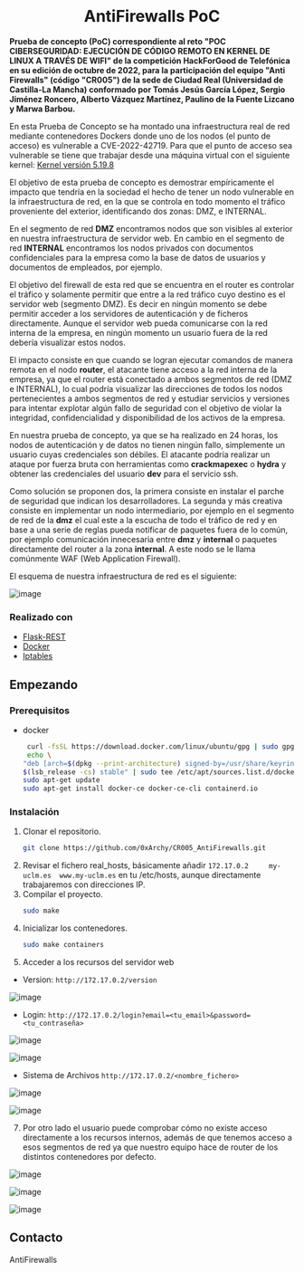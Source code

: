 <!-- PROJECT LOGO -->
<br />
<p align="center">
  <h1 align="center">AntiFirewalls PoC</h1>
</p>

<b>Prueba de concepto (PoC) correspondiente al reto "POC CIBERSEGURIDAD: EJECUCIÓN DE CÓDIGO REMOTO EN KERNEL DE LINUX A TRAVÉS DE WIFI" de la competición HackForGood de Telefónica en su edición de octubre de 2022, para la participación del equipo "Anti Firewalls" (código "CR005") de la sede de Ciudad Real (Universidad de Castilla-La Mancha) conformado por Tomás Jesús García López, Sergio Jiménez Roncero, Alberto Vázquez Martínez, Paulino de la Fuente Lizcano y Marwa Barbou.</b>

En esta Prueba de Concepto se ha montado una infraestructura real de red mediante contenedores Dockers donde uno de los nodos (el punto de acceso) es vulnerable a CVE-2022-42719. Para que el punto de acceso sea vulnerable se tiene que trabajar desde una máquina virtual con el siguiente kernel: [Kernel versión 5.19.8](https://git.kernel.org/pub/scm/linux/kernel/git/stable/linux.git/tag/?h=v5.19.8) 

El objetivo de esta prueba de concepto es demostrar empíricamente el impacto que tendría en la sociedad el hecho de tener un nodo vulnerable en la infraestructura de red, en la que se controla en todo momento el tráfico proveniente del exterior, identificando dos zonas: DMZ, e INTERNAL.

En el segmento de red **DMZ** encontramos nodos que son visibles al exterior en nuestra infraestructura de servidor web. En cambio en el segmento de red **INTERNAL** encontramos los nodos privados con documentos confidenciales para la empresa como la base de datos de usuarios y documentos de empleados, por ejemplo.

El objetivo del firewall de esta red que se encuentra en el router es controlar el tráfico y solamente permitir que entre a la red tráfico cuyo destino es el servidor web (segmento DMZ). Es decir en ningún momento se debe permitir acceder a los servidores de autenticación y de ficheros directamente. Aunque el servidor web pueda comunicarse con la red interna de la empresa, en ningún momento un usuario fuera de la red debería visualizar estos nodos.

El impacto consiste en que cuando se logran ejecutar comandos de manera remota en el nodo **router**, el atacante tiene acceso a la red interna de la empresa, ya que el router está conectado a ambos segmentos de red (DMZ e INTERNAL), lo cual podría visualizar las direcciones de todos los nodos pertenecientes a ambos segmentos de red y estudiar servicios y versiones para intentar explotar algún fallo de seguridad con el objetivo de violar la integridad, confidencialidad y disponibilidad de los activos de la empresa.

En nuestra prueba de concepto, ya que se ha realizado en 24 horas, los nodos de autenticación y de datos no tienen ningún fallo, simplemente un usuario cuyas credenciales son débiles. El atacante podría realizar un ataque por fuerza bruta con herramientas como **crackmapexec** o **hydra** y obtener las credenciales del usuario **dev** para el servicio ssh.

Como solución se proponen dos, la primera consiste en instalar el parche de seguridad que indican los desarrolladores. La segunda y más creativa consiste en implementar un nodo intermediario, por ejemplo en el segmento de red de la **dmz** el cual este a la escucha de todo el tráfico de red y en base a una serie de reglas pueda notificar de paquetes fuera de lo común, por ejemplo comunicación innecesaria entre **dmz** y **internal** o paquetes directamente del router a la zona **internal**. A este nodo se le llama comúnmente WAF (Web Application Firewall).

El esquema de nuestra infraestructura de red es el siguiente:

![image](https://user-images.githubusercontent.com/52278758/197327502-46e54dc9-d61a-4956-8352-4fb06af7abd1.png)

### Realizado con

* [Flask-REST](https://flask-restful.readthedocs.io/en/latest/)
* [Docker](https://www.docker.com/)
* [Iptables](https://linux.die.net/man/8/iptables)

<!-- GETTING STARTED -->
## Empezando

### Prerequisitos

* docker
  ```sh
   curl -fsSL https://download.docker.com/linux/ubuntu/gpg | sudo gpg --dearmor -o /usr/share/keyrings/docker-archive-keyring.gpg
   echo \
  "deb [arch=$(dpkg --print-architecture) signed-by=/usr/share/keyrings/docker-archive-keyring.gpg] https://download.docker.com/linux/ubuntu \
  $(lsb_release -cs) stable" | sudo tee /etc/apt/sources.list.d/docker.list > /dev/null
  sudo apt-get update
  sudo apt-get install docker-ce docker-ce-cli containerd.io
  ```

### Instalación

1. Clonar el repositorio.
   ```sh
   git clone https://github.com/0xArchy/CR005_AntiFirewalls.git
   ```
3. Revisar el fichero real_hosts, básicamente añadir  `172.17.0.2     my-uclm.es  www.my-uclm.es` en tu /etc/hosts, aunque directamente trabajaremos con direcciones IP.
4. Compilar el proyecto.
   ```sh
   sudo make
   ```
5. Inicializar los contenedores.
   ```sh
   sudo make containers
   ```
6. Acceder a los recursos del servidor web
  * Version: ``` http://172.17.0.2/version ```
  
  ![image](https://user-images.githubusercontent.com/52278758/197303691-e9b241b0-f693-4488-8973-00c1a1aa809a.png)
  
  * Login: ``` http://172.17.0.2/login?email=<tu_email>&password=<tu_contraseña> ```
  
  ![image](https://user-images.githubusercontent.com/52278758/197303729-db727bb0-5124-4ff2-a7ab-6ea17bda8d41.png)

  ![image](https://user-images.githubusercontent.com/52278758/197303741-0dbfcda9-7104-48a0-98d9-1971d059a1fc.png)
  
  * Sistema de Archivos ``` http://172.17.0.2/<nombre_fichero> ```
  
  ![image](https://user-images.githubusercontent.com/52278758/197303775-b7a1e4f8-3ae5-49e0-9dc6-166ae65f5703.png)

  ![image](https://user-images.githubusercontent.com/52278758/197303791-bacb7e56-bc3c-4105-9fac-da940e1dc363.png)
  
  7. Por otro lado el usuario puede comprobar cómo no existe acceso directamente a los recursos internos, además de que tenemos acceso a esos segmentos de red ya que nuestro equipo hace de router de los distintos contenedores por defecto.
  
  ![image](https://user-images.githubusercontent.com/52278758/197303886-7bead531-125d-4fd7-991c-72bc9a00bba2.png)
  
  ![image](https://user-images.githubusercontent.com/52278758/197304035-60201965-31c2-4d30-bf0d-f40d34c79888.png)

  ![image](https://user-images.githubusercontent.com/52278758/197304076-382da7ac-0a64-40b6-ae30-4097c44d0d9b.png)

## Contacto

AntiFirewalls



